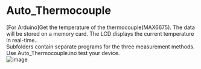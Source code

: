 # Auto_Thermocouple
 [For Arduino]Get the temperature of the thermocouple(MAX6675). The data will be stored on a memory card. The LCD displays the current temperature in real-time..    
 Subfolders contain separate programs for the three measurement methods.   
 Use Auto_Thermocouple.ino test your device.  
![image](https://github.com/kipa200/Auto_Thermocouple/blob/master/Image/DSC00439.png)
